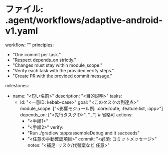 # ファイル: .agent/workflows/adaptive-android-v1.yaml
workflow: "<workflow name>"
principles:
- "One commit per task."
- "Respect depends_on strictly."
- "Changes must stay within module_scope."
- "Verify each task with the provided verify steps."
- "Create PR with the provided commit message."

milestones:
- name: "<短い名前>"
  description: "<目的説明>"
  tasks:
    - id: "<一意ID: kebab-case>"
      goal: "<このタスクの到達点>"
      module_scope: ["<影響モジュール例: :core:route, :feature:list, :app>"]
      depends_on: ["<先行タスクID>", "..."]   # 省略可
      actions:
        - "<手順1>"
        - "<手順2>"
          verify:
        - "Run ./gradlew :app:assembleDebug and it succeeds"
        - "<任意の手動確認項目>"
          commit: "<必須: コミットメッセージ>"
          notes: "<補足: リスク/代替案など 任意>"